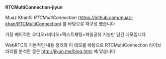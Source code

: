 **RTCMultiConnection-jiyun**

Muaz Khan의 *RTCMultiConnection* (https://github.com/muaz-khan/RTCMultiConnection) 를 바탕으로 재구성 했습니다

가장 베이직한 오디오+비디오+텍스트채팅+파일공유 기능만 담긴 데모입니다

WebRTC의 기본적인 내용 정리와 이 데모를 바탕으로 RTCMultiConnection 라이브러리를 분석한 글은 http://jiyun.me/blog.html 에 있습니다